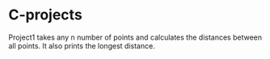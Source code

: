 # C-projects
Project1 takes any n number of points and calculates the distances between all points. It also prints the longest distance.
